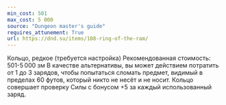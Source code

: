 ```yaml
---
min_cost: 501
max_cost: 5 000
source: "Dungeon master's guide"
requires_attunement: True
url: https://dnd.su/items/108-ring-of-the-ram/
---
```


Кольцо, редкое (требуется настройка)
Рекомендованная стоимость: 501-5 000 зм
В качестве альтернативы, вы может действием потратить от 1 до 3 зарядов, чтобы попытаться сломать предмет, видимый в пределах 60 футов, который никто не несёт и не носит. Кольцо совершает проверку Силы с бонусом +5 за каждый использованный заряд.